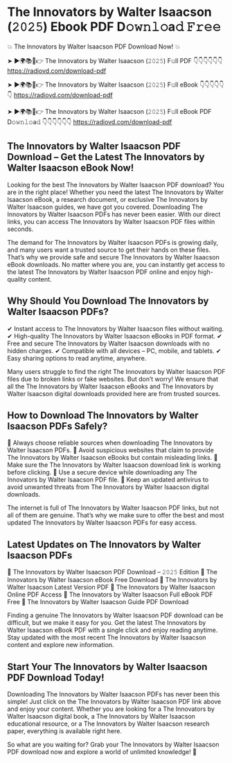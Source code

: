 # The Innovators by Walter Isaacson (𝟸𝟶𝟸𝟻) Ebook PDF D𝚘𝚠𝚗𝚕𝚘a𝚍 𝙵𝚛𝚎𝚎

💥 The Innovators by Walter Isaacson PDF Download Now! 💥

➤ ►🌍📚📱👉 The Innovators by Walter Isaacson (𝟸𝟶𝟸𝟻) F𝚞ll PDF 👇👇👇👇👇👇
https://radiovd.com/download-pdf

➤ ►🌍📚📱👉 The Innovators by Walter Isaacson (𝟸𝟶𝟸𝟻) F𝚞ll eBook 👇👇👇👇👇👇
https://radiovd.com/download-pdf

➤ ►🌍📚📱👉 The Innovators by Walter Isaacson (𝟸𝟶𝟸𝟻) F𝚞ll eBook PDF D𝚘𝚠𝚗𝚕𝚘a𝚍 👇👇👇👇👇👇
https://radiovd.com/download-pdf

## The Innovators by Walter Isaacson PDF Download – Get the Latest The Innovators by Walter Isaacson eBook Now!

Looking for the best The Innovators by Walter Isaacson PDF download? You are in the right place! Whether you need the latest The Innovators by Walter Isaacson eBook, a research document, or exclusive The Innovators by Walter Isaacson guides, we have got you covered. Downloading The Innovators by Walter Isaacson PDFs has never been easier. With our direct links, you can access The Innovators by Walter Isaacson PDF files within seconds.

The demand for The Innovators by Walter Isaacson PDFs is growing daily, and many users want a trusted source to get their hands on these files. That’s why we provide safe and secure The Innovators by Walter Isaacson eBook downloads. No matter where you are, you can instantly get access to the latest The Innovators by Walter Isaacson PDF online and enjoy high-quality content.

## Why Should You Download The Innovators by Walter Isaacson PDFs?

✔ Instant access to The Innovators by Walter Isaacson files without waiting.
✔ High-quality The Innovators by Walter Isaacson eBooks in PDF format.
✔ Free and secure The Innovators by Walter Isaacson downloads with no hidden charges.
✔ Compatible with all devices – PC, mobile, and tablets.
✔ Easy sharing options to read anytime, anywhere.

Many users struggle to find the right The Innovators by Walter Isaacson PDF files due to broken links or fake websites. But don’t worry! We ensure that all the The Innovators by Walter Isaacson eBooks and The Innovators by Walter Isaacson digital downloads provided here are from trusted sources.

## How to Download The Innovators by Walter Isaacson PDFs Safely?

📌 Always choose reliable sources when downloading The Innovators by Walter Isaacson PDFs.
📌 Avoid suspicious websites that claim to provide The Innovators by Walter Isaacson eBooks but contain misleading links.
📌 Make sure the The Innovators by Walter Isaacson download link is working before clicking.
📌 Use a secure device while downloading any The Innovators by Walter Isaacson PDF file.
📌 Keep an updated antivirus to avoid unwanted threats from The Innovators by Walter Isaacson digital downloads.

The internet is full of The Innovators by Walter Isaacson PDF links, but not all of them are genuine. That’s why we make sure to offer the best and most updated The Innovators by Walter Isaacson PDFs for easy access.

## Latest Updates on The Innovators by Walter Isaacson PDFs

🔹 The Innovators by Walter Isaacson PDF Download – 𝟸𝟶𝟸𝟻 Edition
🔹 The Innovators by Walter Isaacson eBook Free Download
🔹 The Innovators by Walter Isaacson Latest Version PDF
🔹 The Innovators by Walter Isaacson Online PDF Access
🔹 The Innovators by Walter Isaacson Full eBook PDF Free
🔹 The Innovators by Walter Isaacson Guide PDF Download

Finding a genuine The Innovators by Walter Isaacson PDF download can be difficult, but we make it easy for you. Get the latest The Innovators by Walter Isaacson eBook PDF with a single click and enjoy reading anytime. Stay updated with the most recent The Innovators by Walter Isaacson content and explore new information.

## Start Your The Innovators by Walter Isaacson PDF Download Today!

Downloading The Innovators by Walter Isaacson PDFs has never been this simple! Just click on the The Innovators by Walter Isaacson PDF link above and enjoy your content. Whether you are looking for a The Innovators by Walter Isaacson digital book, a The Innovators by Walter Isaacson educational resource, or a The Innovators by Walter Isaacson research paper, everything is available right here.

So what are you waiting for? Grab your The Innovators by Walter Isaacson PDF download now and explore a world of unlimited knowledge! 🚀